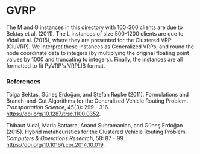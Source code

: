 # GVRP

The M and G instances in this directory with 100-300 clients are due to Bektaş et al. (2011).
The L instances of size 500-1200 clients are due to Vidal et al. (2015), where they are presented for the Clustered VRP (CluVRP).
We interpret these instances as Generalized VRPs, and round the node coordinate data to integers (by multiplying the original floating point values by 1000 and truncating to integers).
Finally, the instances are all formatted to fit PyVRP's VRPLIB format.

### References

Tolga Bektaş, Güneş Erdoğan, and Stefan Røpke (2011). Formulations and
Branch-and-Cut Algorithms for the Generalized Vehicle Routing Problem.
_Transportation Science_, 45(3): 299 - 316.
https://doi.org/10.1287/trsc.1100.0352.

Thibaut Vidal, Maria Battarra, Anand Subramanian, and Güneş Erdoğan (2015).
Hybrid metaheuristics for the Clustered Vehicle Routing Problem.
_Computers & Operations Research_, 58: 87 - 99.
https://doi.org/10.1016/j.cor.2014.10.019.
